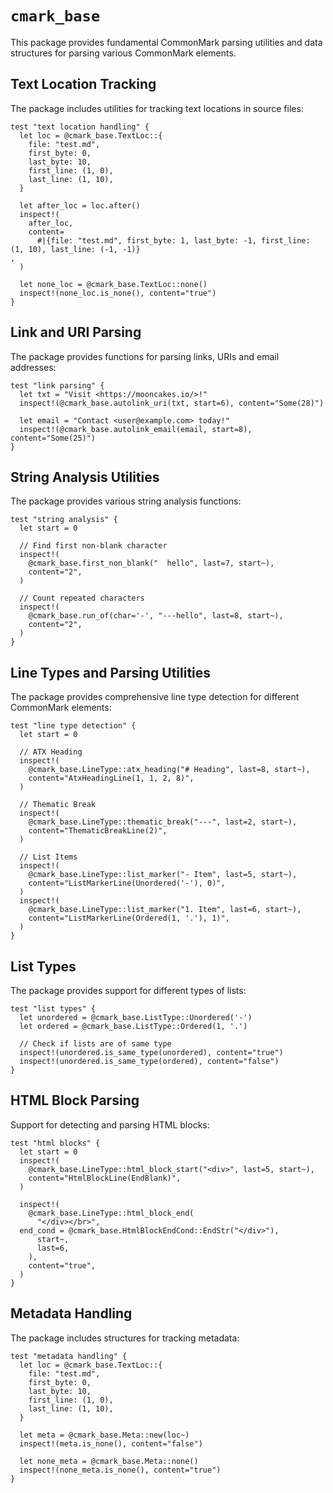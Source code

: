 # `cmark_base`

This package provides fundamental CommonMark parsing utilities and data structures for parsing various CommonMark elements.

## Text Location Tracking

The package includes utilities for tracking text locations in source files:

```moonbit
test "text location handling" {
  let loc = @cmark_base.TextLoc::{
    file: "test.md",
    first_byte: 0,
    last_byte: 10,
    first_line: (1, 0),
    last_line: (1, 10),
  }

  let after_loc = loc.after()
  inspect!(
    after_loc,
    content=
      #|{file: "test.md", first_byte: 1, last_byte: -1, first_line: (1, 10), last_line: (-1, -1)}
,
  )

  let none_loc = @cmark_base.TextLoc::none()
  inspect!(none_loc.is_none(), content="true")
}
```

## Link and URI Parsing

The package provides functions for parsing links, URIs and email addresses:

```moonbit
test "link parsing" {
  let txt = "Visit <https://mooncakes.io/>!"
  inspect!(@cmark_base.autolink_uri(txt, start=6), content="Some(28)")

  let email = "Contact <user@example.com> today!"
  inspect!(@cmark_base.autolink_email(email, start=8), content="Some(25)")
}
```

## String Analysis Utilities

The package provides various string analysis functions:

```moonbit
test "string analysis" {
  let start = 0

  // Find first non-blank character
  inspect!(
    @cmark_base.first_non_blank("  hello", last=7, start~),
    content="2",
  )

  // Count repeated characters
  inspect!(
    @cmark_base.run_of(char='-', "---hello", last=8, start~),
    content="2",
  )
}
```

## Line Types and Parsing Utilities

The package provides comprehensive line type detection for different CommonMark elements:

```moonbit
test "line type detection" {
  let start = 0

  // ATX Heading
  inspect!(
    @cmark_base.LineType::atx_heading("# Heading", last=8, start~),
    content="AtxHeadingLine(1, 1, 2, 8)",
  )

  // Thematic Break
  inspect!(
    @cmark_base.LineType::thematic_break("---", last=2, start~),
    content="ThematicBreakLine(2)",
  )

  // List Items
  inspect!(
    @cmark_base.LineType::list_marker("- Item", last=5, start~),
    content="ListMarkerLine(Unordered('-'), 0)",
  )
  inspect!(
    @cmark_base.LineType::list_marker("1. Item", last=6, start~),
    content="ListMarkerLine(Ordered(1, '.'), 1)",
  )
}
```

## List Types

The package provides support for different types of lists:

```moonbit
test "list types" {
  let unordered = @cmark_base.ListType::Unordered('-')
  let ordered = @cmark_base.ListType::Ordered(1, '.')

  // Check if lists are of same type
  inspect!(unordered.is_same_type(unordered), content="true")
  inspect!(unordered.is_same_type(ordered), content="false")
}
```

## HTML Block Parsing

Support for detecting and parsing HTML blocks:

```moonbit
test "html blocks" {
  let start = 0
  inspect!(
    @cmark_base.LineType::html_block_start("<div>", last=5, start~),
    content="HtmlBlockLine(EndBlank)",
  )

  inspect!(
    @cmark_base.LineType::html_block_end(
      "</div></br>",
  end_cond = @cmark_base.HtmlBlockEndCond::EndStr("</div>"),
      start~,
      last=6,
    ),
    content="true",
  )
}
```

## Metadata Handling

The package includes structures for tracking metadata:

```moonbit
test "metadata handling" {
  let loc = @cmark_base.TextLoc::{
    file: "test.md",
    first_byte: 0,
    last_byte: 10,
    first_line: (1, 0),
    last_line: (1, 10),
  }

  let meta = @cmark_base.Meta::new(loc~)
  inspect!(meta.is_none(), content="false")

  let none_meta = @cmark_base.Meta::none()
  inspect!(none_meta.is_none(), content="true")
}
```
